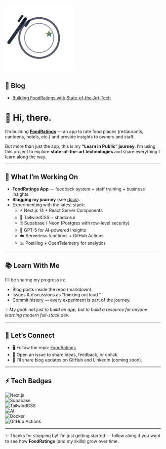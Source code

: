 <p align="left">
  <img src="assets/foodratings-logo-light.svg" alt="FoodRatings — Learn in Public" width="220" />
</p>

  
## 📖 Blog
- [Building FoodRatings with State-of-the-Art Tech](docs/blog/first-post.md)


# 👋 Hi, there.  

I’m building **[FoodRatings](https://github.com/msjammu/FoodRating)** — an app to rate food places (restaurants, canteens, hotels, etc.) and provide insights to owners and staff.  

But more than just the app, this is my **“Learn in Public” journey**. I’m using this project to explore **state-of-the-art technologies** and share everything I learn along the way.  

---

## 🚀 What I’m Working On  
- **FoodRatings App** — feedback system + staff training + business insights.  
- **Blogging my journey** (see [docs](https://github.com/msjammu/FoodRating/tree/main/docs)).  
- Experimenting with the latest stack:  
  - ⚡ Next.js 14 + React Server Components  
  - 🎨 TailwindCSS + shadcn/ui  
  - 🗄️ Supabase / Neon (Postgres with row-level security)  
  - 🤖 GPT-5 for AI-powered insights  
  - ☁️ Serverless functions + GitHub Actions  
  - 📊 PostHog + OpenTelemetry for analytics  

---

## 📚 Learn With Me  
I’ll be sharing my progress in:  
- Blog posts inside the repo (markdown).  
- Issues & discussions as “thinking out loud.”  
- Commit history — every experiment is part of the journey.  

💡 *My goal: not just to build an app, but to build a resource for anyone learning modern full-stack dev.*  

---

## 🌟 Let’s Connect  
- 🖥️ Follow the repo: [FoodRatings](https://github.com/msjammu/FoodRating)  
- 💬 Open an issue to share ideas, feedback, or collab.  
- 🔗 I’ll share blog updates on GitHub and LinkedIn (coming soon).  

---

## ⚡ Tech Badges  
![Next.js](https://img.shields.io/badge/Next.js-14-black?logo=next.js)  
![Supabase](https://img.shields.io/badge/Supabase-Postgres-green?logo=supabase)  
![TailwindCSS](https://img.shields.io/badge/TailwindCSS-blue?logo=tailwindcss)  
![AI](https://img.shields.io/badge/AI-GPT5-purple)  
![Docker](https://img.shields.io/badge/Docker-blue?logo=docker)  
![GitHub Actions](https://img.shields.io/badge/GitHub%20Actions-CI%2FCD-2088FF?logo=github-actions)  

---

✨ Thanks for stopping by! I’m just getting started — follow along if you want to see how **FoodRatings** (and my skills) grow over time.  
